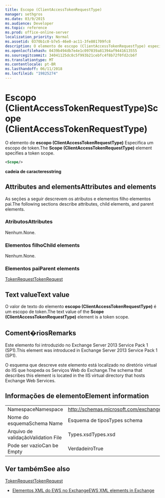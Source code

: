 ```yaml
---
title: Escopo (ClientAccessTokenRequestType)
manager: sethgros
ms.date: 03/9/2015
ms.audience: Developer
ms.topic: reference
ms.prod: office-online-server
localization_priority: Normal
ms.assetid: 0370b1c0-b7e5-46e0-ac11-3fe801709fc8
description: O elemento de escopo (ClientAccessTokenRequestType) especifica um escopo de token.
ms.openlocfilehash: 0439b494db7e4e1c097039a81394af9441613555
ms.sourcegitcommit: 34041125dc8c5f993b21cebfc4f8b72f0fd2cb6f
ms.translationtype: MT
ms.contentlocale: pt-BR
ms.lasthandoff: 06/11/2018
ms.locfileid: "19825274"
---
```

# <a name="scope-clientaccesstokenrequesttype"></a><span data-ttu-id="f151e-103">Escopo (ClientAccessTokenRequestType)</span><span class="sxs-lookup"><span data-stu-id="f151e-103">Scope (ClientAccessTokenRequestType)</span></span>

<span data-ttu-id="f151e-104">O elemento de **escopo (ClientAccessTokenRequestType)** Especifica um escopo de token.</span><span class="sxs-lookup"><span data-stu-id="f151e-104">The **Scope (ClientAccessTokenRequestType)** element specifies a token scope.</span></span> 
  
```XML
<Scope/>
```

 <span data-ttu-id="f151e-105">**cadeia de caracteres**</span><span class="sxs-lookup"><span data-stu-id="f151e-105">**string**</span></span>
## <a name="attributes-and-elements"></a><span data-ttu-id="f151e-106">Attributes and elements</span><span class="sxs-lookup"><span data-stu-id="f151e-106">Attributes and elements</span></span>

<span data-ttu-id="f151e-107">As seções a seguir descrevem os atributos e elementos filho elementos pai.</span><span class="sxs-lookup"><span data-stu-id="f151e-107">The following sections describe attributes, child elements, and parent elements.</span></span>
  
### <a name="attributes"></a><span data-ttu-id="f151e-108">Atributos</span><span class="sxs-lookup"><span data-stu-id="f151e-108">Attributes</span></span>

<span data-ttu-id="f151e-109">Nenhum.</span><span class="sxs-lookup"><span data-stu-id="f151e-109">None.</span></span>
  
### <a name="child-elements"></a><span data-ttu-id="f151e-110">Elementos filho</span><span class="sxs-lookup"><span data-stu-id="f151e-110">Child elements</span></span>

<span data-ttu-id="f151e-111">Nenhum.</span><span class="sxs-lookup"><span data-stu-id="f151e-111">None.</span></span>
  
### <a name="parent-elements"></a><span data-ttu-id="f151e-112">Elementos pai</span><span class="sxs-lookup"><span data-stu-id="f151e-112">Parent elements</span></span>

[<span data-ttu-id="f151e-113">TokenRequest</span><span class="sxs-lookup"><span data-stu-id="f151e-113">TokenRequest</span></span>](tokenrequest.md)
  
## <a name="text-value"></a><span data-ttu-id="f151e-114">Text value</span><span class="sxs-lookup"><span data-stu-id="f151e-114">Text value</span></span>

<span data-ttu-id="f151e-115">O valor de texto do elemento **escopo (ClientAccessTokenRequestType)** é um escopo de token.</span><span class="sxs-lookup"><span data-stu-id="f151e-115">The text value of the **Scope (ClientAccessTokenRequestType)** element is a token scope.</span></span> 
  
## <a name="remarks"></a><span data-ttu-id="f151e-116">Coment�rios</span><span class="sxs-lookup"><span data-stu-id="f151e-116">Remarks</span></span>

<span data-ttu-id="f151e-117">Este elemento foi introduzido no Exchange Server 2013 Service Pack 1 (SP1).</span><span class="sxs-lookup"><span data-stu-id="f151e-117">This element was introduced in Exchange Server 2013 Service Pack 1 (SP1).</span></span>
  
<span data-ttu-id="f151e-118">O esquema que descreve este elemento está localizado no diretório virtual do IIS que hospeda os Serviços Web do Exchange.</span><span class="sxs-lookup"><span data-stu-id="f151e-118">The schema that describes this element is located in the IIS virtual directory that hosts Exchange Web Services.</span></span>
  
## <a name="element-information"></a><span data-ttu-id="f151e-119">Informações de elemento</span><span class="sxs-lookup"><span data-stu-id="f151e-119">Element information</span></span>

|||
|:-----|:-----|
|<span data-ttu-id="f151e-120">Namespace</span><span class="sxs-lookup"><span data-stu-id="f151e-120">Namespace</span></span>  <br/> |http://schemas.microsoft.com/exchange/services/2006/types  <br/> |
|<span data-ttu-id="f151e-121">Nome do esquema</span><span class="sxs-lookup"><span data-stu-id="f151e-121">Schema Name</span></span>  <br/> |<span data-ttu-id="f151e-122">Esquema de tipos</span><span class="sxs-lookup"><span data-stu-id="f151e-122">Types schema</span></span>  <br/> |
|<span data-ttu-id="f151e-123">Arquivo de validação</span><span class="sxs-lookup"><span data-stu-id="f151e-123">Validation File</span></span>  <br/> |<span data-ttu-id="f151e-124">Types.xsd</span><span class="sxs-lookup"><span data-stu-id="f151e-124">Types.xsd</span></span>  <br/> |
|<span data-ttu-id="f151e-125">Pode ser vazio</span><span class="sxs-lookup"><span data-stu-id="f151e-125">Can be Empty</span></span>  <br/> |<span data-ttu-id="f151e-126">Verdadeiro</span><span class="sxs-lookup"><span data-stu-id="f151e-126">True</span></span>  <br/> |
   
## <a name="see-also"></a><span data-ttu-id="f151e-127">Ver também</span><span class="sxs-lookup"><span data-stu-id="f151e-127">See also</span></span>



[<span data-ttu-id="f151e-128">TokenRequest</span><span class="sxs-lookup"><span data-stu-id="f151e-128">TokenRequest</span></span>](tokenrequest.md)


- [<span data-ttu-id="f151e-129">Elementos XML do EWS no Exchange</span><span class="sxs-lookup"><span data-stu-id="f151e-129">EWS XML elements in Exchange</span></span>](ews-xml-elements-in-exchange.md)

